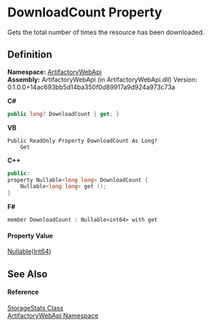 # DownloadCount Property


Gets the total number of times the resource has been downloaded.



## Definition
**Namespace:** <a href="75b20af6-7197-02a5-e38f-f7b15eac4732">ArtifactoryWebApi</a>  
**Assembly:** ArtifactoryWebApi (in ArtifactoryWebApi.dll) Version: 0.1.0.0+14ac693bb5d14ba350f0d89917a9d924a973c73a

**C#**
``` C#
public long? DownloadCount { get; }
```
**VB**
``` VB
Public ReadOnly Property DownloadCount As Long?
	Get
```
**C++**
``` C++
public:
property Nullable<long long> DownloadCount {
	Nullable<long long> get ();
}
```
**F#**
``` F#
member DownloadCount : Nullable<int64> with get
```



#### Property Value
<a href="https://learn.microsoft.com/dotnet/api/system.nullable-1" target="_blank" rel="noopener noreferrer">Nullable</a>(<a href="https://learn.microsoft.com/dotnet/api/system.int64" target="_blank" rel="noopener noreferrer">Int64</a>)

## See Also


#### Reference
<a href="d9825d9c-79c3-11ba-00f7-82e9b95040c7">StorageStats Class</a>  
<a href="75b20af6-7197-02a5-e38f-f7b15eac4732">ArtifactoryWebApi Namespace</a>  
